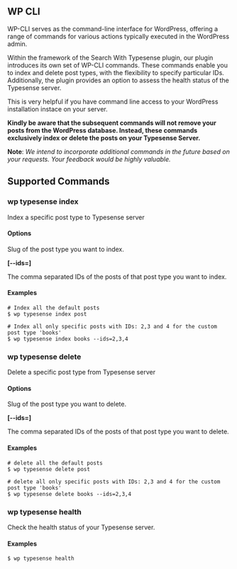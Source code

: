 ## WP CLI

WP-CLI serves as the command-line interface for WordPress, offering a range of commands for various actions typically executed in the WordPress admin.

Within the framework of the Search With Typesense plugin, our plugin introduces its own set of WP-CLI commands. These commands enable you to index and delete post types, with the flexibility to specify particular IDs. Additionally, the plugin provides an option to assess the health status of the Typesense server.

This is very helpful if you have command line access to your WordPress installation instace on your server.

**Kindly be aware that the subsequent commands will not remove your posts from the WordPress database. Instead, these commands exclusively index or delete the posts on your Typesense Server.**

**Note**: *We intend to incorporate additional commands in the future based on your requests. Your feedback would be highly valuable.*

## Supported Commands

### wp typesense index

Index a specific post type to Typesense server

#### Options

**<post-type>**
	Slug of the post type you want to index.

**[--ids=<post-ids>]**

The comma separated IDs of the posts of that post type you want to index.

#### Examples

```
# Index all the default posts
$ wp typesense index post
```

```
# Index all only specific posts with IDs: 2,3 and 4 for the custom post type 'books'
$ wp typesense index books --ids=2,3,4
```

### wp typesense delete

Delete a specific post type from Typesense server

#### Options

**<post-type>**

Slug of the post type you want to delete.

**[--ids=<post-ids>]**

The comma separated IDs of the posts of that post type you want to delete.

#### Examples

```
# delete all the default posts
$ wp typesense delete post
```

```
# delete all only specific posts with IDs: 2,3 and 4 for the custom post type 'books'
$ wp typesense delete books --ids=2,3,4
```

### wp typesense health

Check the health status of your Typesense server.

#### Examples

```
$ wp typesense health
```
